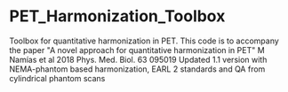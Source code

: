 # PET_Harmonization_Toolbox
Toolbox for quantitative harmonization in PET. This code is to accompany the paper "A novel approach for quantitative harmonization in PET" M Namías et al 2018 Phys. Med. Biol. 63 095019
Updated 1.1 version with NEMA-phantom based harmonization, EARL 2 standards and QA from cylindrical phantom scans

